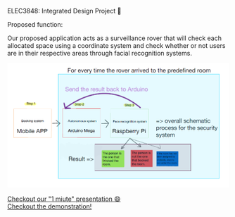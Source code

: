 ELEC3848: Integrated Design Project 🚀️

Proposed function:

Our proposed application acts as a surveillance rover that will check each allocated space using a coordinate system and check whether or not users are in their respective areas through facial recognition systems.

![Screenshot](img/ELEC3848.png)

[Checkout our "1 miute" presentation 😄  ](https://drive.google.com/file/d/1RdRCgE6A9gnypH7fNhrHm37aY1JPKV4c/view?usp=sharing) </br>
[Checkout the demonstration!](https://drive.google.com/file/d/1ypNiOGHjT5GhYwP02T1UuBSzwmS56GAP/view?usp=sharing)